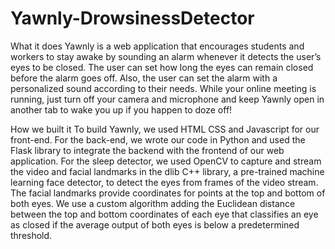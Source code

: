 # Yawnly-DrowsinessDetector

What it does
Yawnly is a web application that encourages students and workers to stay awake by sounding an alarm whenever it detects the user’s eyes to be closed. The user can set how long the eyes can remain closed before the alarm goes off. Also, the user can set the alarm with a personalized sound according to their needs. While your online meeting is running, just turn off your camera and microphone and keep Yawnly open in another tab to wake you up if you happen to doze off!

How we built it
To build Yawnly, we used HTML CSS and Javascript for our front-end. For the back-end, we wrote our code in Python and used the Flask library to integrate the backend with the frontend of our web application. For the sleep detector, we used OpenCV to capture and stream the video and facial landmarks in the dlib C++ library, a pre-trained machine learning face detector, to detect the eyes from frames of the video stream. The facial landmarks provide coordinates for points at the top and bottom of both eyes. We use a custom algorithm adding the Euclidean distance between the top and bottom coordinates of each eye that classifies an eye as closed if the average output of both eyes is below a predetermined threshold.
